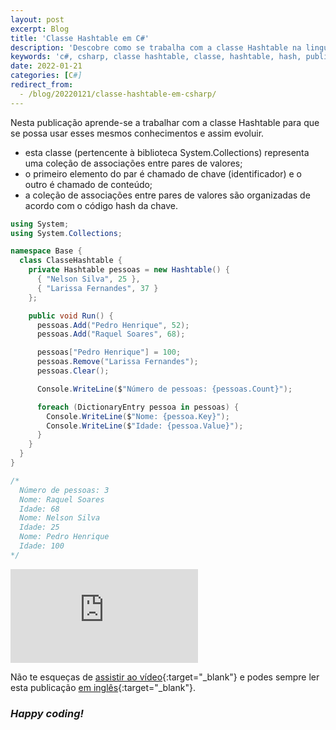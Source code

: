 ```yaml
---
layout: post
excerpt: Blog
title: 'Classe Hashtable em C#'
description: 'Descobre como se trabalha com a classe Hashtable na linguagem de programação C#. Obtém respostas às tuas dúvidas com a teoria e os exemplos apresentados.'
keywords: 'c#, csharp, classe hashtable, classe, hashtable, hash, publicação'
date: 2022-01-21
categories: [C#]
redirect_from:
  - /blog/20220121/classe-hashtable-em-csharp/
---
```


Nesta publicação aprende-se a trabalhar com a classe Hashtable para que se possa usar esses mesmos conhecimentos e assim evoluir.

- esta classe (pertencente à biblioteca System.Collections) representa uma coleção de associações entre pares de valores;
- o primeiro elemento do par é chamado de chave (identificador) e o outro é chamado de conteúdo;
- a coleção de associações entre pares de valores são organizadas de acordo com o código hash da chave.

```csharp
using System;
using System.Collections;

namespace Base {
  class ClasseHashtable {
    private Hashtable pessoas = new Hashtable() {
      { "Nelson Silva", 25 },
      { "Larissa Fernandes", 37 }
    };

    public void Run() {
      pessoas.Add("Pedro Henrique", 52);
      pessoas.Add("Raquel Soares", 68);

      pessoas["Pedro Henrique"] = 100;
      pessoas.Remove("Larissa Fernandes");
      pessoas.Clear();

      Console.WriteLine($"Número de pessoas: {pessoas.Count}");

      foreach (DictionaryEntry pessoa in pessoas) {
        Console.WriteLine($"Nome: {pessoa.Key}");
        Console.WriteLine($"Idade: {pessoa.Value}");
      }
    }
  }
}

/*
  Número de pessoas: 3
  Nome: Raquel Soares
  Idade: 68
  Nome: Nelson Silva
  Idade: 25
  Nome: Pedro Henrique
  Idade: 100
*/
```

<div class="video-container">
  <iframe src="https://www.youtube.com/embed/QnhCVLqYcJM" frameborder="0" allowfullscreen></iframe>
</div>

Não te esqueças de [assistir ao vídeo](https://youtu.be/QnhCVLqYcJM){:target="\_blank"} e podes sempre ler esta publicação [em inglês](https://nelsonsilvadev.com/blog/hashtable-class-in-csharp/){:target="\_blank"}.

### _Happy coding!_
